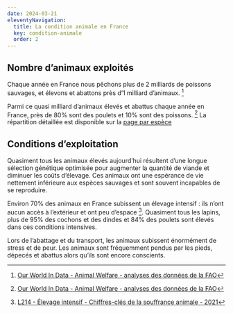 ```yaml
---
date: 2024-03-21
eleventyNavigation:
  title: La condition animale en France
  key: condition-animale
  order: 2
---
```



## Nombre d’animaux exploités

<!-- Chaque année dans le monde, 7 milliards d’humains pêchent 1600 milliards de poissons et abattent 83 milliards d’animaux terrestres dont 90% de poulets [^ourworldindata]. -->

<!-- *Tous les chiffres ci-dessous sont arrondis* -->

Chaque année en France nous pêchons plus de 2 milliards de poissons sauvages, et élevons et abattons près d’1 milliard d’animaux. [^ourworldindata]

Parmi ce quasi milliard d’animaux élevés et abattus chaque année en France, près de 80% sont des poulets et 10% sont des poissons. [^ourworldindata] La répartition détaillée est disponible sur la [page par espèce](/condition-animale/espèces/)



## Conditions d’exploitation

Quasiment tous les animaux élevés aujourd’hui résultent d’une longue sélection génétique optimisée pour augmenter la quantité de viande et diminuer les coûts d’élevage.
Ces animaux ont une espérance de vie nettement inférieure aux espèces sauvages et sont souvent incapables de se reproduire.

Environ 70% des animaux en France subissent un élevage intensif : ils n’ont aucun accès à l’extérieur et ont peu d’espace [^l214souffrance]. Quasiment tous les lapins, plus de 95% des cochons et des dindes et 84% des poulets sont élevés dans ces conditions intensives.

Lors de l’abattage et du transport, les animaux subissent énormément de stress et de peur.
Les animaux sont fréquemment pendus par les pieds, dépecés et abattus alors qu’ils sont encore conscients.

<!-- Les petits élevages -->

<!-- Recherche scientifique -->

<!-- Propriétés mobilières -->
<!-- Dans le droit français, les animaux sont considérés comme des propriétés mobilières. -->


[^ourworldindata]: [Our World In Data - Animal Welfare - analyses des données de la FAO](https://ourworldindata.org/explorers/animal-welfare)
[^fao]: [Nations Unies - Food And Agriculture Organization (FAO) - FAOSTAT database](http://www.fao.org/faostat/en/#data/QL)
[^l214souffrance]: [L214 - Élevage intensif - Chiffres-clés de la souffrance animale - 2021](https://drive.google.com/file/d/1Mz6Pha4cHSIzIZ4vIIlz5z07cRQEeFKj/view)
